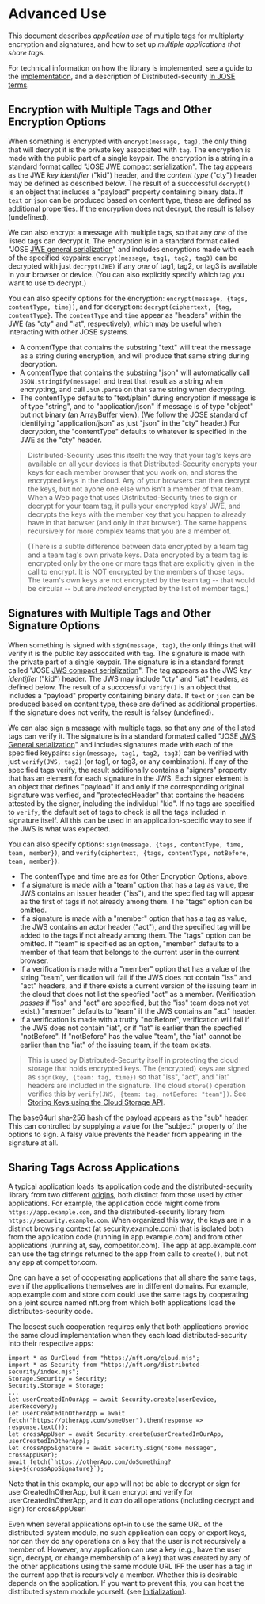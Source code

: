 # Advanced Use

This document describes *application use* of multiple tags for multiplarty encryption and signatures, and how to set up *multiple applications that share tag*s.

For technical information on how the library is implemented, see a guide to the [implementation](docs/implementation.md), and a description of Distributed-security [In JOSE terms](docs/in-jose-terms.md).

## Encryption with Multiple Tags and Other Encryption Options

When something is encrypted with `encrypt(message, tag)`, the only thing that will decrypt it is the private key associated with `tag`. The encryption is made with the public part of a single keypair. The encryption is a string in a standard format called "JOSE [JWE compact serialization](https://datatracker.ietf.org/doc/html/rfc7516#section-7.1)". The tag appears as the JWE *key identifier* ("kid") header, and the *content type* ("cty") header may be defined as described below. The result of a succcessful `decrypt()` is an object that includes a "payload" property containing binary data. If `text` or `json` can be produced based on content type, these are defined as additional properties. If the encryption does not decrypt, the result is falsey (undefined). 

We can also encrypt a message with multiple tags, so that any *one* of the listed tags can decrypt it. The encryption is in a standard format called "JOSE [JWE general serialization](https://datatracker.ietf.org/doc/html/rfc7516#section-7.2.1)" and includes encryptions made with each of the specified keypairs: `encrypt(message, tag1, tag2, tag3)` can be decrypted with just `decrypt(JWE)` if any *one* of tag1, tag2, or tag3 is available in your browser or device. (You can also explicitly specify which tag you want to use to decrypt.)

You can also specify options for the encryption: `encrypt(message, {tags, contentType, time})`, and for decryption: `decrypt(ciphertext, {tag, contentType}`. The `contentType` and `time` appear as "headers" within the JWE (as "cty" and "iat", respectively), which may be useful when interacting with other JOSE systems.

- A contentType that contains the substring "text" will treat the message as a string during encryption, and will produce that same string during decryption.
- A contentType that contains the substring "json" will automatically call `JSON.stringify(message)` and treat that result as a string when encrypting, and call `JSON.parse` on that same string when decrypting.
- The contentType defaults to "text/plain" during encryption if message is of type "string", and to "application/json" if message is of type "object" but not binary (an ArrayBuffer view). (We follow the JOSE standard of identifying "application/json" as just "json" in the "cty" header.) For decryption, the "contentType" defaults to whatever is specified in the JWE as the "cty" header.

> Distributed-Security uses this itself: the way that your tag's keys are available on all your devices is that Distributed-Security encrypts your keys for each member browser that you work on, and stores the encrypted keys in the cloud. Any of your browsers can then decrypt the keys, but not ayone one else who isn't a member of that team. When a Web page that uses Distributed-Security tries to sign or decrypt for your team tag, it pulls your encrypted keys' JWE, and decrypts the keys with the member key that you happen to already have in that browser (and only in that browser). The same happens recursively for more complex teams that you are a member of. 

> (There is a subtle difference between data encrypted by a team tag and a team tag's own private keys. Data encrypted by a team tag is encrypted only by the one or more tags that are explicitly given in the call to encrypt. It is NOT encrypted by the members of those tags. The team's own keys are not encrypted by the team tag -- that would be circular -- but are *instead* encrypted by the list of member tags.)

## Signatures with Multiple Tags and Other Signature Options

When something is signed with `sign(message, tag)`, the only things that will verify it is the public key assocaited with `tag`. The signature is made with the private part of a single keypair. The signature is in a standard format called "JOSE [JWS compact serialization](https://datatracker.ietf.org/doc/html/rfc7515#section-7.1)". The tag appears as the JWS *key identifier* ("kid") header. The JWS may include "cty" and "iat" headers, as defined below. The result of a succcessful `verify()` is an object that includes a "payload" property containing binary data. If `text` or `json` can be produced based on content type, these are defined as additional properties. If the signature does not verify, the result is falsey (undefined). 

We can also sign a message with multiple tags, so that any *one* of the listed tags can verify it. The signature is in a standard formated called "JOSE [JWS General serialization](https://datatracker.ietf.org/doc/html/rfc7515#section-7.2.1)" and includes signatures made with each of the specified keypairs: `sign(message, tag1, tag2, tag3)` can be verified with just `verify(JWS, tag2)` (or tag1, or tag3, or any combination).  If any of the specified tags verify, the result additionally contains a "signers" property that has an element for each signature in the JWS. Each signer element is an object that defines "payload" if and only if the corresponding original signature was verfied, and "protectedHeader" that contains the headers attested by the signer, including the individual "kid". If no tags are specified to `verify`, the default set of tags to check is all the tags included in signature itself. All this can be used in an application-specific way to see if the JWS is what was expected.

You can also specify options: `sign(message, {tags, contentType, time, team, member})`, and `verify(ciphertext, {tags, contentType, notBefore, team, member})`. 

- The contentType and time are as for Other Encryption Options, above. 
- If a signature is made with a "team" option that has a tag as value, the JWS contains an issuer header ("iss"), and the specified tag will appear as the first of tags if not already among them. The "tags" option can be omitted.
- If a signature is made with a "member" option that has a tag as value, the JWS contains an actor header ("act"), and the specified tag will be added to the tags if not already among them. The "tags" option can be omitted. If "team" is specified as an option, "member" defaults to a member of that team that belongs to the current user in the current browser.
- If a verification is made with a "member" option that has a value of the string "team", verification will fail if the JWS does not contain "iss" and "act" headers, and if there exists a current version of the issuing team in the cloud that does not list the specfied "act" as a member. (Verification *passes* if "iss" and "act" are specified, but the "iss" team does not yet exist.) "member" defaults to "team" if the JWS contains an "act" header.
- If a verification is made with a truthy "notBefore", verification will fail if the JWS does not contain "iat", or if "iat" is earlier than the specfied "notBefore". If "notBefore" has the value "team", the "iat" cannot be earlier than the "iat" of the issuing team, if the team exists.

> This is used by Distributed-Security itself in protecting the cloud storage that holds encrypted keys. The (encrypted) keys are signed as `sign(key, {team: tag, time})` so that "iss", "act", and "iat" headers are included in the signature. The cloud `store()` operation verifies this by `verify(JWS, {team: tag, notBefore: "team"})`. See [Storing Keys using the Cloud Storage API](../README.md#storing-keys-using-the-cloud-storage-api).

The base64url sha-256 hash of the payload appears as the "sub" header. This can controlled by supplying a value for the "subject" property of the options to sign. A falsy value prevents the header from appearing in the signature at all.

## Sharing Tags Across Applications

A typical application loads its application code and the distributed-security library from two different [origins](https://developer.mozilla.org/en-US/docs/Glossary/Origin), both distinct from those used by other applications. For example, the application code might come from `https://app.example.com`, and the distributed-security library from `https://security.example.com`. When organized this way, the keys are in a distinct [browsing context](https://developer.mozilla.org/en-US/docs/Glossary/Browsing_context) (at security.example.com) that is isolated both from the application code (running in app.example.com) and from other applications (running at, say, competitor.com). The app at app.example.com can use the tag strings returned to the app from calls to `create()`, but not any app at competitor.com.


One can have a set of cooperating applications that all share the same tags, even if the applications themselves are in different domains. For example, app.example.com and store.com could use the same tags by cooperating on a joint source named nft.org from which both applications load the distributes-security code.

The loosest such cooperation requires only that both applications provide the same cloud implementation when they each load distributed-security into their respective apps:

```
import * as OurCloud from "https://nft.org/cloud.mjs";
import * as Security from "https://nft.org/distributed-security/index.mjs";
Storage.Security = Security;
Security.Storage = Storage;
...
let userCreatedInOurApp = await Security.create(userDevice, userRecovery);
let userCreatedInOtherApp = await fetch("https://otherApp.com/someUser").then(response => response.text());
let crossAppUser = await Security.create(userCreatedInOurApp, userCreatedInOtherApp);
let crossAppSignature = await Security.sign("some message", crossAppUser);
await fetch(`https://otherApp.com/doSomething?sig=${crossAppSignature}`);
```
Note that in this example, our app will not be able to decrypt or sign for userCreatedInOtherApp, but it can encrypt and verify for userCreatedInOtherApp, and it *can* do all operations (including decrypt and sign) for crossAppUser!

Even when several applications opt-in to use the same URL of the distributed-system module, no such application can copy or export keys, nor can they do any operations on a key that the user is not recursively a member of. However, any application can *use* a key (e.g., have the user sign, decrypt, or change membership of a key) that was created by any of the other applications using the same module URL IFF the user has a tag in the current app that is recursively a member. Whether this is desirable depends on the application. If you want to prevent this, you can host the distributed system module yourself. (see [Initialization](README.md#initialization)).
